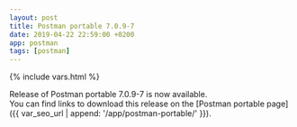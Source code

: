 ```yaml
---
layout: post
title: Postman portable 7.0.9-7
date: 2019-04-22 22:59:00 +0200
app: postman
tags: [postman]
---
```

{% include vars.html %}

Release of Postman portable 7.0.9-7 is now available.<br />
You can find links to download this release on the [Postman portable page]({{ var_seo_url | append: '/app/postman-portable/' }}).